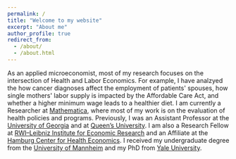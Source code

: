 ```yaml
---
permalink: /
title: "Welcome to my website"
excerpt: "About me"
author_profile: true
redirect_from: 
  - /about/
  - /about.html
---
```

As an applied microeconomist, most of my research focuses on the intersection of Health and Labor Economics. For example, I have analzyed the how cancer diagnoses affect the employment of patients' spouses, how single mothers' labor supply is impacted by the Affordable Care Act, and whether a higher minimum wage leads to a healthier diet. I am currently a Researcher at [Mathematica](https://www.mathematica.org), where most of my work is on the evaluation of health policies and programs. Previously, I was an Assistant Professor at the [University of Georgia](https://www.uga.edu) and at [Queen’s University](https://www.queensu.ca). I am also a Research Fellow at [RWI–Leibniz Institute for Economic Research](http://en.rwi-essen.de) and an Affiliate at the [Hamburg Center for Health Economics](https://www.hche.uni-hamburg.de). I received my undergraduate degree from the [University of Mannheim](https://www.vwl.uni-mannheim.de) and my PhD from [Yale University](https://economics.yale.edu).

